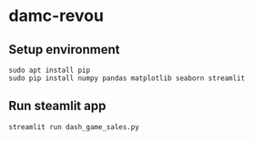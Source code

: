 # damc-revou

## Setup environment
```
sudo apt install pip
sudo pip install numpy pandas matplotlib seaborn streamlit
```

## Run steamlit app
```
streamlit run dash_game_sales.py
```
